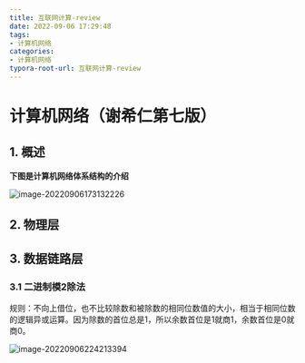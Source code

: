 ```yaml
---
title: 互联网计算-review
date: 2022-09-06 17:29:48
tags:
- 计算机网络
categories:
- 计算机网络
typora-root-url: 互联网计算-review
---
```


# 计算机网络（谢希仁第七版）

## 1. 概述

**下图是计算机网络体系结构的介绍**

![image-20220906173132226](image-20220906173132226.png)

## 2. 物理层

## 3. 数据链路层

### 3.1 二进制模2除法

规则：不向上借位，也不比较除数和被除数的相同位数值的大小，相当于相同位数的逻辑异或运算。因为除数的首位总是1，所以余数首位是1就商1，余数首位是0就商0。

![image-20220906224213394](image-20220906224213394.png)

<!--more-->
